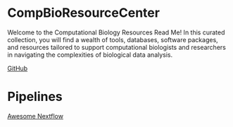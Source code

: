 # CompBioResourceCenter

Welcome to the Computational Biology Resources Read Me! In this curated collection, you will find a wealth of tools, databases, software packages, and resources tailored to support computational biologists and researchers in navigating the complexities of biological data analysis. 


[GitHub](https://github.com)

# Pipelines 
[Awesome Nextflow](https://github.com/nextflow-io/awesome-nextflow)
